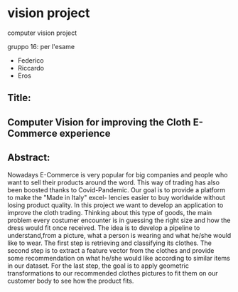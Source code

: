 # vision project
 computer vision project

 gruppo 16: per l'esame

 - Federico
 - Riccardo
 - Eros

 ## Title:
 ## Computer Vision for improving the Cloth E-Commerce experience

## Abstract:

Nowadays E-Commerce is very popular for big companies and people who want to sell
their products around the word. This way of trading has also been boosted thanks to
Covid-Pandemic. Our goal is to provide a platform to make the "Made in Italy" excel-
lencies easier to buy worldwide without losing product quality. In this project we want to
develop an application to improve the cloth trading. Thinking about this type of goods,
the main problem every costumer encounter is in guessing the right size and how the dress
would fit once received. The idea is to develop a pipeline to understand,from a picture,
what a person is wearing and what he/she would like to wear. The first step is retrieving
and classifying its clothes. The second step is to extract a feature vector from the clothes
and provide some recommendation on what he/she would like according to similar items
in our dataset. For the last step, the goal is to apply geometric transformations to our
recommended clothes pictures to fit them on our customer body to see how the product
fits.